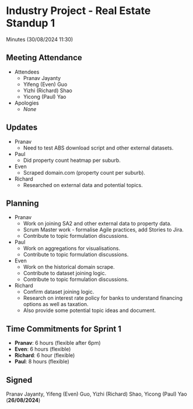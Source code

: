 # Industry Project - Real Estate Standup 1
Minutes (30/08/2024 11:30)
## Meeting Attendance
- Attendees
  - Pranav Jayanty
  - Yifeng (Even) Guo
  - Yizhi (Richard) Shao
  - Yicong (Paul) Yao
- Apologies
  - *None*
## Updates
- Pranav
  - Need to test ABS download script and other external datasets.
- Paul
  - Did property count heatmap per suburb.
- Even
  - Scraped domain.com (property count per suburb).
- Richard
  - Researched on external data and potential topics.
## Planning
- Pranav
  - Work on joining SA2 and other external data to property data.
  - Scrum Master work - formalise Agile practices, add Stories to Jira.
  - Contribute to topic formulation discussions.
- Paul
  - Work on aggregations for visualisations.
  - Contribute to topic formulation discussions.
- Even
  - Work on the historical domain scrape.
  - Contribute to dataset joining logic.
  - Contribute to topic formulation discussions.
- Richard
  - Confirm dataset joining logic.
  - Research on interest rate policy for banks to understand financing options as well as taxation.
  - Also provide some potential topic ideas and document.
## Time Commitments for Sprint 1
- **Pranav**: 6 hours (flexible after 6pm)
- **Even**: 6 hours (flexible)
- **Richard**: 6 hour (flexible)
- **Paul**: 8 hours (flexible)
## Signed
Pranav Jayanty, Yifeng (Even) Guo, Yizhi (Richard) Shao, Yicong (Paul) Yao (**26/08/2024**)
